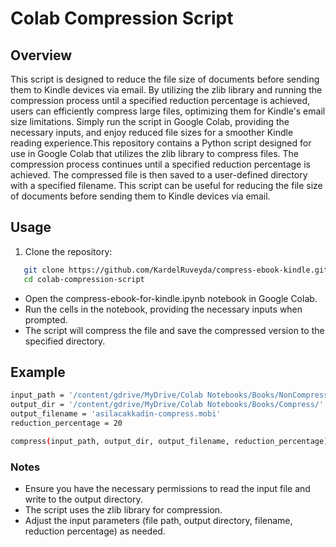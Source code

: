 # Colab Compression Script


## Overview

This script is designed to reduce the file size of documents before sending them to Kindle devices via email. By utilizing the zlib library and running the compression process until a specified reduction percentage is achieved, users can efficiently compress large files, optimizing them for Kindle's email size limitations. Simply run the script in Google Colab, providing the necessary inputs, and enjoy reduced file sizes for a smoother Kindle reading experience.This repository contains a Python script designed for use in Google Colab that utilizes the zlib library to compress files. The compression process continues until a specified reduction percentage is achieved. The compressed file is then saved to a user-defined directory with a specified filename. This script can be useful for reducing the file size of documents before sending them to Kindle devices via email.

## Usage

1. Clone the repository:

```bash
   git clone https://github.com/KardelRuveyda/compress-ebook-kindle.git
   cd colab-compression-script
```

- Open the compress-ebook-for-kindle.ipynb notebook in Google Colab.
- Run the cells in the notebook, providing the necessary inputs when prompted.
- The script will compress the file and save the compressed version to the specified directory.

## Example

```bash
input_path = '/content/gdrive/MyDrive/Colab Notebooks/Books/NonCompress/asilacakkadin.mobi'
output_dir = '/content/gdrive/MyDrive/Colab Notebooks/Books/Compress/'
output_filename = 'asilacakkadin-compress.mobi'
reduction_percentage = 20

compress(input_path, output_dir, output_filename, reduction_percentage)
```

### Notes

- Ensure you have the necessary permissions to read the input file and write to the output directory.
- The script uses the zlib library for compression.
- Adjust the input parameters (file path, output directory, filename, reduction percentage) as needed.
